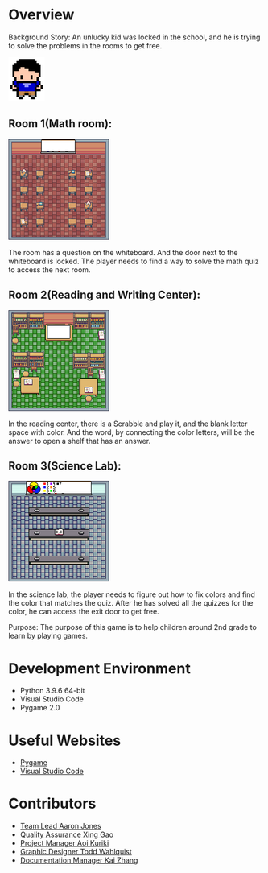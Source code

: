 # Overview

Background Story: An unlucky kid was locked in the school, and he is trying to solve the problems in the rooms to get free.

![](assets/markdown/character_markdown.png)

## Room 1(Math room):

![](assets/rooms/mathroom.png)

The room has a question on the whiteboard. And the door next to the whiteboard is locked. The player needs to find a way to solve the math quiz to access the next room.

## Room 2(Reading and Writing Center):

![](assets/rooms/library.png)

In the reading center, there is a Scrabble and play it, and the blank letter space with color. And the word, by connecting the color letters, will be the answer to open a shelf that has an answer.

## Room 3(Science Lab):

![](assets/rooms/science_room.png)

In the science lab, the player needs to figure out how to fix colors and find the color that matches the quiz. After he has solved all the quizzes for the color, he can access the exit door to get free.

Purpose:
The purpose of this game is to help children around 2nd grade to learn by playing games.

# Development Environment

-  Python 3.9.6 64-bit
-  Visual Studio Code
-  Pygame 2.0

# Useful Websites

-  [Pygame](https://www.pygame.org/docs/)
-  [Visual Studio Code](https://code.visualstudio.com/)

# Contributors

-  [Team Lead Aaron Jones](https://github.com/Aaronlongstocking97)
-  [Quality Assurance Xing Gao](https://github.com/SolomonGao)
-  [Project Manager Aoi Kuriki](https://github.com/A0i-Noel)
-  [Graphic Designer Todd Wahlquist](https://github.com/Blazelighter)
-  [Documentation Manager Kai Zhang](https://github.com/KaiTheOcean)

